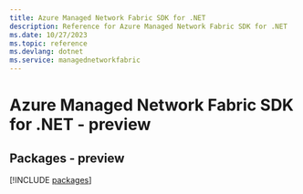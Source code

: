 ```yaml
---
title: Azure Managed Network Fabric SDK for .NET
description: Reference for Azure Managed Network Fabric SDK for .NET
ms.date: 10/27/2023
ms.topic: reference
ms.devlang: dotnet
ms.service: managednetworkfabric
---
```

# Azure Managed Network Fabric SDK for .NET - preview
## Packages - preview
[!INCLUDE [packages](managed-network-fabric-index.md)]